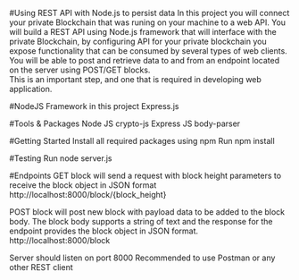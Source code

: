#Using REST API with Node.js to persist data
In this project you will connect your private Blockchain that was runing on your machine to a web API.
You will build a REST API using Node.js framework that will interface with the private Blockchain, by configuring API for your private blockchain you expose functionality that can be consumed by several types of web clients.
You will be able to post and retrieve data to and from an endpoint located on the server using POST/GET blocks.  
This is an important step, and one that is required in developing web application.

#NodeJS Framework in this project
Express.js

#Tools & Packages
Node JS
crypto-js
Express JS
body-parser

#Getting Started
Install all required packages using npm
Run npm install

#Testing
Run node server.js

#Endpoints
GET block will send a request with block height parameters to receive the block object in JSON format
http://localhost:8000/block/{block_height}

POST block will post new block with payload data to be added to the block body. The block body supports a string of text and the response for the endpoint provides the block object in JSON format.
http://localhost:8000/block

Server should listen on port 8000
Recommended to use Postman or any other REST client



